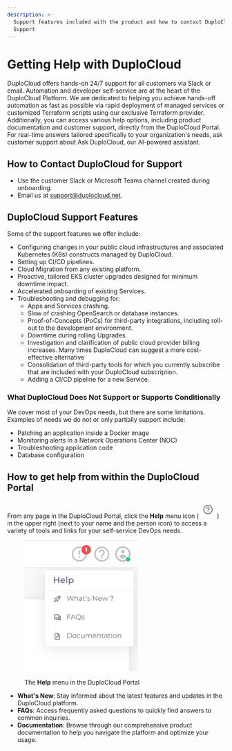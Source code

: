 ```yaml
---
description: >-
  Support features included with the product and how to contact DuploCloud
  Support
---
```


# Getting Help with DuploCloud

DuploCloud offers hands-on 24/7 support for all customers via Slack or email. Automation and developer self-service are at the heart of the DuploCloud Platform. We are dedicated to helping you achieve hands-off automation as fast as possible via rapid deployment of managed services or customized Terraform scripts using our exclusive Terraform provider. Additionally, you can access various help options, including product documentation and customer support, directly from the DuploCloud Portal. For real-time answers tailored specifically to your organization's needs, ask customer support about Ask DuploCloud, our AI-powered assistant.

## How to Contact DuploCloud for Support

* Use the customer Slack or Microsoft Teams channel created during onboarding.
* Email us at support@duplocloud.net.

## DuploCloud Support Features

Some of the support features we offer include:

* Configuring changes in your public cloud infrastructures and associated Kubernetes (K8s) constructs managed by DuploCloud.
* Setting up CI/CD pipelines.
* Cloud Migration from any existing platform.
* Proactive, tailored EKS cluster upgrades designed for minimum downtime impact.
* Accelerated onboarding of existing Services.
* Troubleshooting and debugging for:
  * Apps and Services crashing.&#x20;
  * Slow of crashing OpenSearch or database instances.
  * Proof-of-Concepts (PoCs) for third-party integrations, including roll-out to the development environment.
  * Downtime during rolling Upgrades.
  * Investigation and clarification of public cloud provider billing increases. Many times DuploCloud can suggest a more cost-effective alternative
  * Consolidation of third-party tools for which you currently subscribe that are included with your DuploCloud subscription.
  * Adding a CI/CD pipeline for a new Service.

### What DuploCloud Does Not Support or Supports Conditionally

We cover most of your DevOps needs, but there are some limitations. Examples of needs we do not or only partially support include:

* Patching an application inside a Docker image
* Monitoring alerts in a Network Operations Center (NOC)&#x20;
* Troubleshooting application code
* Database configuration

## How to get help from within the DuploCloud Portal

From any page in the DuploCloud Portal, click the **Help** menu icon (![](<../.gitbook/assets/help menu icon (1).png>)) in the upper right (next to your name and the person icon) to access a variety of tools and links for your self-service DevOps needs.&#x20;

<div align="left"><figure><img src="../.gitbook/assets/Screenshot (304).png" alt=""><figcaption><p>The <strong>Help</strong> menu in the DuploCloud Portal</p></figcaption></figure></div>

* **What's New**: Stay informed about the latest features and updates in the DuploCloud platform.
* **FAQs**: Access frequently asked questions to quickly find answers to common inquiries.
* **Documentation**: Browse through our comprehensive product documentation to help you navigate the platform and optimize your usage.
